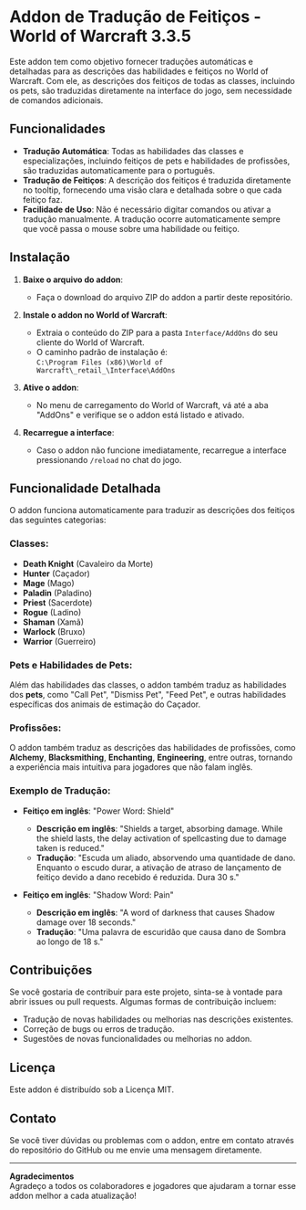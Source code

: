 # Addon de Tradução de Feitiços - World of Warcraft 3.3.5

Este addon tem como objetivo fornecer traduções automáticas e detalhadas para as descrições das habilidades e feitiços no World of Warcraft. Com ele, as descrições dos feitiços de todas as classes, incluindo os pets, são traduzidas diretamente na interface do jogo, sem necessidade de comandos adicionais.

## Funcionalidades

- **Tradução Automática**: Todas as habilidades das classes e especializações, incluindo feitiços de pets e habilidades de profissões, são traduzidas automaticamente para o português.
- **Tradução de Feitiços**: A descrição dos feitiços é traduzida diretamente no tooltip, fornecendo uma visão clara e detalhada sobre o que cada feitiço faz.
- **Facilidade de Uso**: Não é necessário digitar comandos ou ativar a tradução manualmente. A tradução ocorre automaticamente sempre que você passa o mouse sobre uma habilidade ou feitiço.

## Instalação

1. **Baixe o arquivo do addon**:
   - Faça o download do arquivo ZIP do addon a partir deste repositório.

2. **Instale o addon no World of Warcraft**:
   - Extraia o conteúdo do ZIP para a pasta `Interface/AddOns` do seu cliente do World of Warcraft.
   - O caminho padrão de instalação é:  
     `C:\Program Files (x86)\World of Warcraft\_retail_\Interface\AddOns`

3. **Ative o addon**:
   - No menu de carregamento do World of Warcraft, vá até a aba "AddOns" e verifique se o addon está listado e ativado.

4. **Recarregue a interface**:
   - Caso o addon não funcione imediatamente, recarregue a interface pressionando `/reload` no chat do jogo.

## Funcionalidade Detalhada

O addon funciona automaticamente para traduzir as descrições dos feitiços das seguintes categorias:

### **Classes:**

- **Death Knight** (Cavaleiro da Morte)
- **Hunter** (Caçador)
- **Mage** (Mago)
- **Paladin** (Paladino)
- **Priest** (Sacerdote)
- **Rogue** (Ladino)
- **Shaman** (Xamã)
- **Warlock** (Bruxo)
- **Warrior** (Guerreiro)

### **Pets e Habilidades de Pets:**

Além das habilidades das classes, o addon também traduz as habilidades dos **pets**, como "Call Pet", "Dismiss Pet", "Feed Pet", e outras habilidades específicas dos animais de estimação do Caçador.

### **Profissões:**

O addon também traduz as descrições das habilidades de profissões, como **Alchemy**, **Blacksmithing**, **Enchanting**, **Engineering**, entre outras, tornando a experiência mais intuitiva para jogadores que não falam inglês.

### **Exemplo de Tradução:**

- **Feitiço em inglês**: "Power Word: Shield"
  - **Descrição em inglês**: "Shields a target, absorbing damage. While the shield lasts, the delay activation of spellcasting due to damage taken is reduced."
  - **Tradução**: "Escuda um aliado, absorvendo uma quantidade de dano. Enquanto o escudo durar, a ativação de atraso de lançamento de feitiço devido a dano recebido é reduzida. Dura 30 s."

- **Feitiço em inglês**: "Shadow Word: Pain"
  - **Descrição em inglês**: "A word of darkness that causes Shadow damage over 18 seconds."
  - **Tradução**: "Uma palavra de escuridão que causa dano de Sombra ao longo de 18 s."

## Contribuições

Se você gostaria de contribuir para este projeto, sinta-se à vontade para abrir issues ou pull requests. Algumas formas de contribuição incluem:

- Tradução de novas habilidades ou melhorias nas descrições existentes.
- Correção de bugs ou erros de tradução.
- Sugestões de novas funcionalidades ou melhorias no addon.

## Licença

Este addon é distribuído sob a Licença MIT.

## Contato

Se você tiver dúvidas ou problemas com o addon, entre em contato através do repositório do GitHub ou me envie uma mensagem diretamente.

---

**Agradecimentos**  
Agradeço a todos os colaboradores e jogadores que ajudaram a tornar esse addon melhor a cada atualização!
